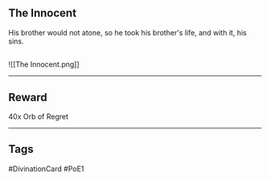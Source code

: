 ## The Innocent
His brother would not atone, so he took his brother's life, and with it, his sins.
## 
![[The Innocent.png]]

---
## Reward
40x Orb of Regret

---
## Tags
#DivinationCard
#PoE1